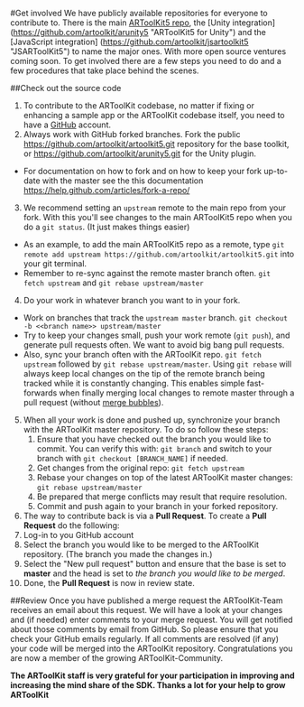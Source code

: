 #Get involved
We have publicly available repositories for everyone to contribute to. There is the main [ARToolKit5 repo](https://github.com/artoolkit/artoolkit5 "ARToolKit5 GitHub"), the [Unity integration] (https://github.com/artoolkit/arunity5 "ARToolKit5 for Unity") and the [JavaScript integration] (https://github.com/artoolkit/jsartoolkit5 "JSARToolKit5") to name the major ones. With more open source ventures coming soon.
To get involved there are a few steps you need to do and a few procedures that take place behind the scenes.

##Check out the source code
1. To contribute to the ARToolKit codebase, no matter if fixing or enhancing a sample app or the ARToolKit codebase itself, you need to have a [GitHub](https://github.com/join?source=header-home "Join GitHub") account.
2. Always work with GitHub forked branches. Fork the public https://github.com/artoolkit/artoolkit5.git repository for the base toolkit, or https://github.com/artoolkit/arunity5.git for the Unity plugin.
  - For documentation on how to fork and on how to keep your fork up-to-date with the master see the this documentation https://help.github.com/articles/fork-a-repo/
3. We recommend setting an `upstream` remote to the main repo from your fork. With this you'll see changes to the main ARToolKit5 repo when you do a `git status`. (It just makes things easier)
  - As an example, to add the main ARToolKit5 repo as a remote, type `git remote add upstream https://github.com/artoolkit/artoolkit5.git` into your git terminal.
  - Remember to re-sync against the remote master branch often. `git fetch upstream` and `git rebase upstream/master`
4. Do your work in whatever branch you want to in your fork.
  - Work on branches that track the `upstream master` branch. `git checkout -b <<branch name>> upstream/master`
  - Try to keep your changes small, push your work remote (`git push`), and generate pull requests often. We want to avoid big bang pull requests. 
  -  Also, sync your branch often with the ARToolKit repo. `git fetch upstream` followed by `git rebase upstream/master`. Using `git rebase` will always keep local changes on the tip of the remote branch being tracked while it is constantly changing. This enables simple fast-forwards when finally merging local changes to remote master through a pull request (without [merge bubbles](https://github.com/wp-e-commerce/wp-e-commerce/wiki/Merging-Pull-Requests)).
5. When all your work is done and pushed up, synchronize your branch with the ARToolKit master repository. To do so follow these steps:
	1. Ensure that you have checked out the branch you would like to commit. You can verify this with: `git branch` and switch to your branch with `git checkout [BRANCH_NAME]` if needed.
	2. Get changes from the original repo: `git fetch upstream`
	3. Rebase your changes on top of the latest ARToolKit master changes:  `git rebase upstream/master`
	4. Be prepared that merge conflicts may result that require resolution.
	5. Commit and push again to your branch in your forked repository.
6. The way to contribute back is via a **Pull Request**. To create a **Pull Request** do the following:
  1. Log-in to you GitHub account 
  2. Select the branch you would like to be merged to the ARToolKit repository. (The branch you made the changes in.)
  3. Select the "New pull request" button and ensure that the base is set to **master** and the head is set to _the branch you would like to be merged_.
7. Done, the **Pull Request** is now in review state. 

##Review
Once you have published a merge request the ARToolKit-Team receives an email about this request. We will have a look at your changes and (if needed) enter comments to your merge request. You will get notified about those comments by email from GitHub. So please ensure that you check your GitHub emails regularly. If all comments are resolved (if any) your code will be merged into the ARToolKit repository.
Congratulations you are now a member of the growing ARToolKit-Community. 

**The ARToolKit staff is very grateful for your participation in improving and increasing the mind share of the SDK. Thanks a lot for your help to grow ARToolKit**
